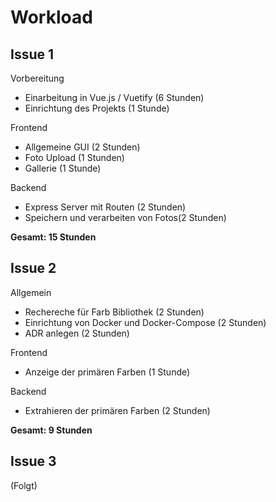 # Workload


## Issue 1
Vorbereitung

* Einarbeitung in Vue.js / Vuetify (6 Stunden)
* Einrichtung des Projekts (1 Stunde)

Frontend
* Allgemeine GUI (2 Stunden)
* Foto Upload (1 Stunden)
* Gallerie (1 Stunde)

Backend
* Express Server mit Routen (2 Stunden)
* Speichern und verarbeiten von Fotos(2 Stunden)

**Gesamt: 15 Stunden**

## Issue 2

Allgemein
* Rechereche für Farb Bibliothek (2 Stunden)
* Einrichtung von Docker und Docker-Compose (2 Stunden)
* ADR anlegen (2 Stunden)

Frontend
* Anzeige der primären Farben (1 Stunde)

Backend
* Extrahieren der primären Farben (2 Stunden)

**Gesamt: 9 Stunden**

## Issue 3 

(Folgt)
